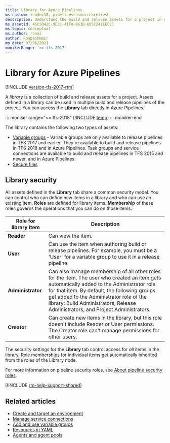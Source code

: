 ```yaml
---
title: Library for Azure Pipelines
ms.custom: seodec18, pipelinesresourcesrefresh
description: Understand the build and release assets for a project in Azure Pipelines and Team Foundation Server (TFS).
ms.assetid: 45C5042C-9E31-41F8-B63B-6D5C241EEC21
ms.topic: conceptual
ms.author: ronai
author: RoopeshNair
ms.date: 07/06/2021
monikerRange: '>= tfs-2017'
---
```


# Library for Azure Pipelines

[!INCLUDE [version-tfs-2017-rtm](../includes/version-tfs-2017-rtm.md)]

A *library* is a collection of build and release assets for a project.
Assets defined in a library can be used in multiple build and release pipelines of the project.
You can access the **Library** tab directly in Azure Pipelines.

::: moniker range="<= tfs-2018"
[!INCLUDE [temp](../includes/concept-rename-note.md)]
::: moniker-end

The library contains the following two types of assets:

- [Variable groups](variable-groups.md) - Variable groups are only available to release pipelines in TFS 2017 and earlier. They're available to build and release pipelines in TFS 2018 and in Azure Pipelines. Task groups and service connections are available to build and release pipelines in TFS 2015 and newer, and in Azure Pipelines.
- [Secure files](secure-files.md)

## Library security

All assets defined in the **Library** tab share a common security model. You can control who can define new items in a library and who can use an existing item. **Roles** are defined for library items. **Membership** of these roles governs the operations that you can do on those items.

| Role for library item | Description |
|-------------------------|---------|
| **Reader** | Can view the item. |
| **User** | Can use the item when authoring build or release pipelines. For example, you must be a 'User' for a variable group to use it in a release pipeline.  |
| **Administrator** | Can also manage membership of all other roles for the item. The user who created an item gets automatically added to the Administrator role for that item. By default, the following groups get added to the Administrator role of the library: Build Administrators, Release Administrators, and Project Administrators.|
|**Creator** | Can create new items in the library, but this role doesn't include Reader or User permissions. The Creator role can't manage permissions for other users.

The security settings for the **Library** tab control access for _all_ items in the library. Role memberships for individual items get automatically inherited from the roles of the Library node.

For more information on pipeline security roles, see [About pipeline security roles](../../organizations/security/about-security-roles.md).

[!INCLUDE [rm-help-support-shared](../includes/rm-help-support-shared.md)]

## Related articles

- [Create and target an environment](../process/environments.md)
- [Manage service connections](service-endpoints.md)
- [Add and use variable groups](variable-groups.md)
- [Resources in YAML](../process/resources.md)
- [Agents and agent pools](../agents/agents.md)
